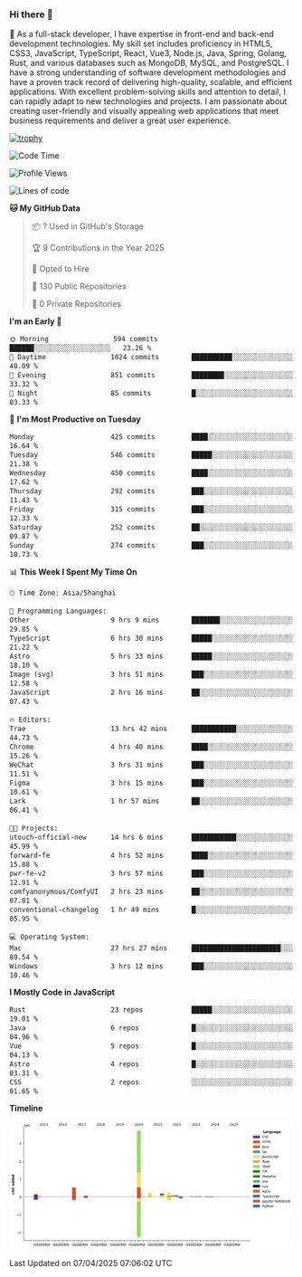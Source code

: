 ### Hi there 👋

🌱 As a full-stack developer, I have expertise in front-end and back-end development technologies. My skill set includes proficiency in HTML5, CSS3, JavaScript, TypeScript, React, Vue3, Node.js, Java, Spring, Golang, Rust, and various databases such as MongoDB, MySQL, and PostgreSQL. I have a strong understanding of software development methodologies and have a proven track record of delivering high-quality, scalable, and efficient applications. With excellent problem-solving skills and attention to detail, I can rapidly adapt to new technologies and projects. I am passionate about creating user-friendly and visually appealing web applications that meet business requirements and deliver a great user experience.

[![trophy](https://github-profile-trophy.vercel.app/?username=elton&rank=SECRET,SSS,SS,S,AAA,AA,A&theme=onedark&no-frame=true&margin-w=10)](https://github.com/ryo-ma/github-profile-trophy)

<!--START_SECTION:waka-->
![Code Time](http://img.shields.io/badge/Code%20Time-1%2C490%20hrs%206%20mins-blue)

![Profile Views](http://img.shields.io/badge/Profile%20Views-0-blue)

![Lines of code](https://img.shields.io/badge/From%20Hello%20World%20I%27ve%20Written-5.6%20million%20lines%20of%20code-blue)

**🐱 My GitHub Data** 

> 📦 ? Used in GitHub's Storage 
 > 
> 🏆 9 Contributions in the Year 2025
 > 
> 💼 Opted to Hire
 > 
> 📜 130 Public Repositories 
 > 
> 🔑 0 Private Repositories 
 > 
**I'm an Early 🐤** 

```text
🌞 Morning                594 commits         ██████░░░░░░░░░░░░░░░░░░░   23.26 % 
🌆 Daytime                1024 commits        ██████████░░░░░░░░░░░░░░░   40.09 % 
🌃 Evening                851 commits         ████████░░░░░░░░░░░░░░░░░   33.32 % 
🌙 Night                  85 commits          █░░░░░░░░░░░░░░░░░░░░░░░░   03.33 % 
```
📅 **I'm Most Productive on Tuesday** 

```text
Monday                   425 commits         ████░░░░░░░░░░░░░░░░░░░░░   16.64 % 
Tuesday                  546 commits         █████░░░░░░░░░░░░░░░░░░░░   21.38 % 
Wednesday                450 commits         ████░░░░░░░░░░░░░░░░░░░░░   17.62 % 
Thursday                 292 commits         ███░░░░░░░░░░░░░░░░░░░░░░   11.43 % 
Friday                   315 commits         ███░░░░░░░░░░░░░░░░░░░░░░   12.33 % 
Saturday                 252 commits         ██░░░░░░░░░░░░░░░░░░░░░░░   09.87 % 
Sunday                   274 commits         ███░░░░░░░░░░░░░░░░░░░░░░   10.73 % 
```


📊 **This Week I Spent My Time On** 

```text
🕑︎ Time Zone: Asia/Shanghai

💬 Programming Languages: 
Other                    9 hrs 9 mins        ███████░░░░░░░░░░░░░░░░░░   29.85 % 
TypeScript               6 hrs 30 mins       █████░░░░░░░░░░░░░░░░░░░░   21.22 % 
Astro                    5 hrs 33 mins       █████░░░░░░░░░░░░░░░░░░░░   18.10 % 
Image (svg)              3 hrs 51 mins       ███░░░░░░░░░░░░░░░░░░░░░░   12.58 % 
JavaScript               2 hrs 16 mins       ██░░░░░░░░░░░░░░░░░░░░░░░   07.43 % 

🔥 Editors: 
Trae                     13 hrs 42 mins      ███████████░░░░░░░░░░░░░░   44.73 % 
Chrome                   4 hrs 40 mins       ████░░░░░░░░░░░░░░░░░░░░░   15.26 % 
WeChat                   3 hrs 31 mins       ███░░░░░░░░░░░░░░░░░░░░░░   11.51 % 
Figma                    3 hrs 15 mins       ███░░░░░░░░░░░░░░░░░░░░░░   10.61 % 
Lark                     1 hr 57 mins        ██░░░░░░░░░░░░░░░░░░░░░░░   06.41 % 

🐱‍💻 Projects: 
utouch-official-new      14 hrs 6 mins       ███████████░░░░░░░░░░░░░░   45.99 % 
forward-fe               4 hrs 52 mins       ████░░░░░░░░░░░░░░░░░░░░░   15.88 % 
pwr-fe-v2                3 hrs 57 mins       ███░░░░░░░░░░░░░░░░░░░░░░   12.91 % 
comfyanonymous/ComfyUI   2 hrs 23 mins       ██░░░░░░░░░░░░░░░░░░░░░░░   07.81 % 
conventional-changelog   1 hr 49 mins        █░░░░░░░░░░░░░░░░░░░░░░░░   05.95 % 

💻 Operating System: 
Mac                      27 hrs 27 mins      ██████████████████████░░░   89.54 % 
Windows                  3 hrs 12 mins       ███░░░░░░░░░░░░░░░░░░░░░░   10.46 % 
```

**I Mostly Code in JavaScript** 

```text
Rust                     23 repos            █████░░░░░░░░░░░░░░░░░░░░   19.01 % 
Java                     6 repos             █░░░░░░░░░░░░░░░░░░░░░░░░   04.96 % 
Vue                      5 repos             █░░░░░░░░░░░░░░░░░░░░░░░░   04.13 % 
Astro                    4 repos             █░░░░░░░░░░░░░░░░░░░░░░░░   03.31 % 
CSS                      2 repos             ░░░░░░░░░░░░░░░░░░░░░░░░░   01.65 % 
```



**Timeline**

![Lines of Code chart](https://raw.githubusercontent.com/elton/elton/main/assets/bar_graph.png)


 Last Updated on 07/04/2025 07:06:02 UTC
<!--END_SECTION:waka-->

<!--
**elton/elton** is a ✨ _special_ ✨ repository because its `README.md` (this file) appears on your GitHub profile.

Here are some ideas to get you started:

- 🔭 I’m currently working on ...
- 🌱 I’m currently learning ...
- 👯 I’m looking to collaborate on ...
- 🤔 I’m looking for help with ...
- 💬 Ask me about ...
- 📫 How to reach me: ...
- 😄 Pronouns: ...
- ⚡ Fun fact: ...
-->
